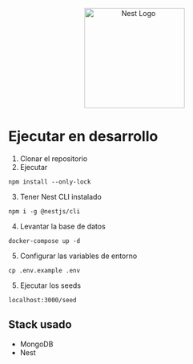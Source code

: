 <p align="center">
  <a href="http://nestjs.com/" target="blank"><img src="https://nestjs.com/img/logo-small.svg" width="200" alt="Nest Logo" /></a>
</p>

# Ejecutar en desarrollo

1. Clonar el repositorio
2. Ejecutar

```shell
npm install --only-lock
```

3. Tener Nest CLI instalado

```shell
npm i -g @nestjs/cli
```

4. Levantar la base de datos

```shell
docker-compose up -d
```

5. Configurar las variables de entorno

```shell
cp .env.example .env
```

5. Ejecutar los seeds

```shell
localhost:3000/seed
```

## Stack usado

-   MongoDB
-   Nest
